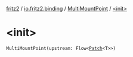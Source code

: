 [fritz2](../../index.md) / [io.fritz2.binding](../index.md) / [MultiMountPoint](index.md) / [&lt;init&gt;](./-init-.md)

# &lt;init&gt;

`MultiMountPoint(upstream: Flow<`[`Patch`](../-patch/index.md)`<T>>)`